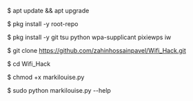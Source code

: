 $ apt update && apt upgrade

$ pkg install -y root-repo

$ pkg install -y git tsu python wpa-supplicant pixiewps iw

$ git clone https://github.com/zahinhossainpavel/Wifi_Hack.git

$ cd Wifi_Hack

$ chmod +x markilouise.py

$ sudo python markilouise.py --help
